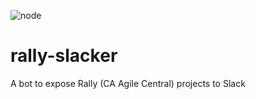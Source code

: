 ![node](https://img.shields.io/node/v/passport.svg)

# rally-slacker
A bot to expose Rally (CA Agile Central) projects to Slack
